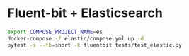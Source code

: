 # Fluent-bit + Elasticsearch

```bash
export COMPOSE_PROJECT_NAME=es
docker-compose -f elastic/compose.yml up -d
pytest -s --tb=short -k fluentbit tests/test_elastic.py 
```

